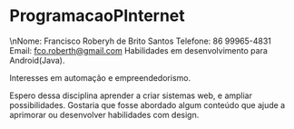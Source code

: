 # ProgramacaoPInternet
\nNome: Francisco Roberyh de Brito Santos
Telefone: 86 99965-4831 
Email: fco.roberth@gmail.com
Habilidades em desenvolvimento para Android(Java).

Interesses em automação e empreendedorismo.

Espero dessa disciplina aprender a criar sistemas web, e ampliar possibilidades.
Gostaria que fosse abordado algum conteúdo que ajude a aprimorar ou desenvolver habilidades com design.
